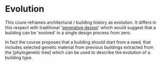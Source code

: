 # Evolution

This coure reframes architectural / building history as evolution. It differs in this respect with traditional '[generative design]' which would suggest that a building can be 'evolved' in a single design process from zero.

In fact the course proposes that a building should start from a seed, that includes selected genetic material from previous buildings extracted from the [phylogenetic tree] which can be used to describe the evolution of a building type.


[phylogentic tree]: /Agile/Concepts/Phylogenetic
[generative design]: /Agile/Concepts/GenerativeDesign

